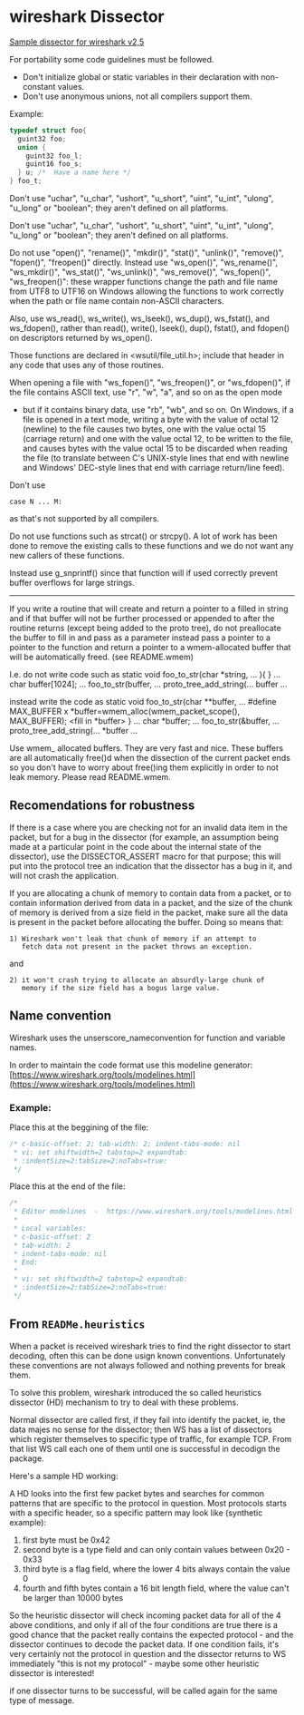 # wireshark Dissector
[Sample dissector for wireshark v2,5](https://www.wireshark.org/docs/wsdg_html_chunked/ChDissectAdd.html)


For portability some code guidelines must be followed.

- Don't initialize global or static variables in their declaration with non-constant values.
- Don't use anonymous unions, not all compilers support them.

Example:
```c
typedef struct foo{
  guint32 foo;
  union {
    guint32 foo_l;
    guint16 foo_s;
  } u; /*  Have a name here */
} foo_t;

```

Don't use "uchar", "u_char", "ushort", "u_short", "uint", "u_int",
"ulong", "u_long" or "boolean"; they aren't defined on all platforms.


Don't use "uchar", "u_char", "ushort", "u_short", "uint", "u_int",
"ulong", "u_long" or "boolean"; they aren't defined on all platforms.

Do not use "open()", "rename()", "mkdir()", "stat()", "unlink()", "remove()",
"fopen()", "freopen()" directly.  Instead use "ws_open()", "ws_rename()",
"ws_mkdir()", "ws_stat()", "ws_unlink()", "ws_remove()", "ws_fopen()",
"ws_freopen()": these wrapper functions change the path and file name from
UTF8 to UTF16 on Windows allowing the functions to work correctly when the
path or file name contain non-ASCII characters.

Also, use ws_read(), ws_write(), ws_lseek(), ws_dup(), ws_fstat(), and
ws_fdopen(), rather than read(), write(), lseek(), dup(), fstat(), and
fdopen() on descriptors returned by ws_open().

Those functions are declared in <wsutil/file_util.h>; include that
header in any code that uses any of those routines.


When opening a file with "ws_fopen()", "ws_freopen()", or "ws_fdopen()", if
the file contains ASCII text, use "r", "w", "a", and so on as the open mode
- but if it contains binary data, use "rb", "wb", and so on.  On
Windows, if a file is opened in a text mode, writing a byte with the
value of octal 12 (newline) to the file causes two bytes, one with the
value octal 15 (carriage return) and one with the value octal 12, to be
written to the file, and causes bytes with the value octal 15 to be
discarded when reading the file (to translate between C's UNIX-style
lines that end with newline and Windows' DEC-style lines that end with
carriage return/line feed).

Don't use

    case N ... M:

as that's not supported by all compilers.

Do not use functions such as strcat() or strcpy().
A lot of work has been done to remove the existing calls to these functions and
we do not want any new callers of these functions.

Instead use g_snprintf() since that function will if used correctly prevent
buffer overflows for large strings.

- - -

If you write a routine that will create and return a pointer to a filled in
string and if that buffer will not be further processed or appended to after
the routine returns (except being added to the proto tree),
do not preallocate the buffer to fill in and pass as a parameter instead
pass a pointer to a pointer to the function and return a pointer to a
wmem-allocated buffer that will be automatically freed. (see README.wmem)

I.e. do not write code such as
  static void
  foo_to_str(char *string, ... ){
     <fill in string>
  }
  ...
     char buffer[1024];
     ...
     foo_to_str(buffer, ...
     proto_tree_add_string(... buffer ...

instead write the code as
  static void
  foo_to_str(char **buffer, ...
    #define MAX_BUFFER x
    *buffer=wmem_alloc(wmem_packet_scope(), MAX_BUFFER);
    <fill in *buffer>
  }
  ...
    char *buffer;
    ...
    foo_to_str(&buffer, ...
    proto_tree_add_string(... *buffer ...

Use wmem_ allocated buffers. They are very fast and nice. These buffers are all
automatically free()d when the dissection of the current packet ends so you
don't have to worry about free()ing them explicitly in order to not leak memory.
Please read README.wmem.

## Recomendations for robustness


If there is a case where you are checking not for an invalid data item
in the packet, but for a bug in the dissector (for example, an
assumption being made at a particular point in the code about the
internal state of the dissector), use the DISSECTOR_ASSERT macro for
that purpose; this will put into the protocol tree an indication that
the dissector has a bug in it, and will not crash the application.

If you are allocating a chunk of memory to contain data from a packet,
or to contain information derived from data in a packet, and the size of
the chunk of memory is derived from a size field in the packet, make
sure all the data is present in the packet before allocating the buffer.
Doing so means that:

    1) Wireshark won't leak that chunk of memory if an attempt to
       fetch data not present in the packet throws an exception.

and

    2) it won't crash trying to allocate an absurdly-large chunk of
       memory if the size field has a bogus large value.


## Name convention

Wireshark uses the unserscore_nameconvention for function and variable names.

In order to maintain the code format use this modeline generator:
[https://www.wireshark.org/tools/modelines.html](https://www.wireshark.org/tools/modelines.html)


### Example:
Place this at the beggining of the file:
```c
/* c-basic-offset: 2; tab-width: 2; indent-tabs-mode: nil
 * vi: set shiftwidth=2 tabstop=2 expandtab:
 * :indentSize=2:tabSize=2:noTabs=true:
 */
```

Place this at the end of the file:
```c
/*
 * Editor modelines  -  https://www.wireshark.org/tools/modelines.html
 *
 * Local variables:
 * c-basic-offset: 2
 * tab-width: 2
 * indent-tabs-mode: nil
 * End:
 *
 * vi: set shiftwidth=2 tabstop=2 expandtab:
 * :indentSize=2:tabSize=2:noTabs=true:
 */
```

## From `READMe.heuristics`

When a packet is received wireshark tries to find the right dissector to start
decoding, often this can be done usign known conventions. Unfortunately these
conventions are not always followed and nothing prevents for break them.

To solve this problem, wireshark introduced the so called heuristics dissector (HD)
mechanism to try to deal with these problems.


Normal dissector are called first, if they fail into identify the packet, ie, the
data majes no sense for the dissector; then WS has a list of dissectors which register
themselves to specific type of traffic, for example TCP. From that list WS call each
one of them until one is successful in decodign the package.

Here's a sample HD working:

A HD looks into the first few packet bytes and searches for common patterns that
are specific to the protocol in question. Most protocols starts with a
specific header, so a specific pattern may look like (synthetic example):

1) first byte must be 0x42
2) second byte is a type field and can only contain values between 0x20 - 0x33
3) third byte is a flag field, where the lower 4 bits always contain the value 0
4) fourth and fifth bytes contain a 16 bit length field, where the value can't
   be larger than 10000 bytes

So the heuristic dissector will check incoming packet data for all of the
4 above conditions, and only if all of the four conditions are true there is a
good chance that the packet really contains the expected protocol - and the
dissector continues to decode the packet data. If one condition fails, it's
very certainly not the protocol in question and the dissector returns to WS
immediately "this is not my protocol" - maybe some other heuristic dissector
is interested!


if one dissector turns to be successful, will be called again for the same type of
message.
